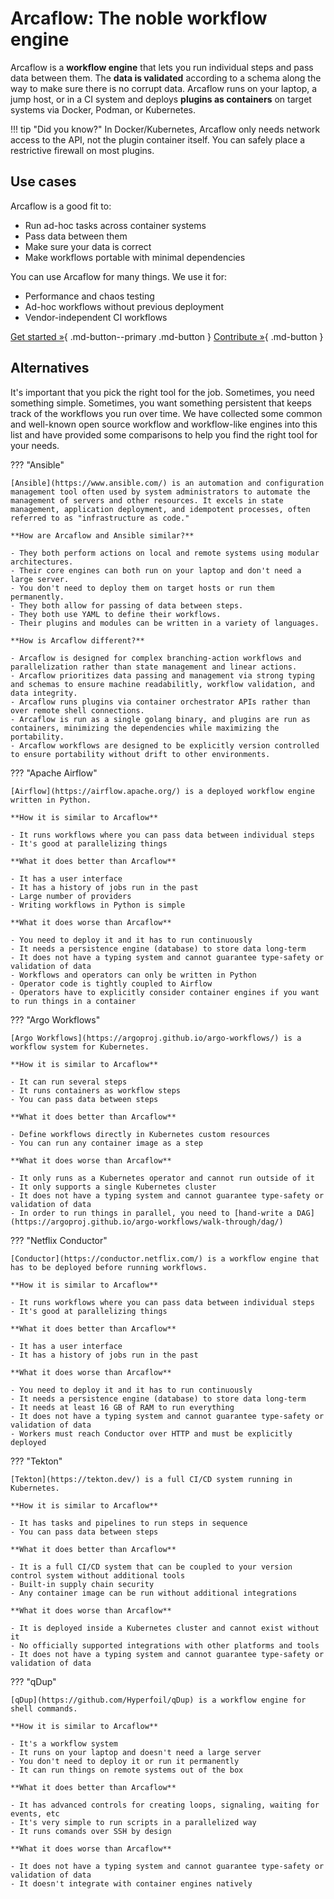 # Arcaflow: The noble workflow engine

Arcaflow is a **workflow engine** that lets you run individual steps and pass data between them. The **data is validated** according to a schema along the way to make sure there is no corrupt data. Arcaflow runs on your laptop, a jump host, or in a CI system and deploys **plugins as containers** on target systems via Docker, Podman, or Kubernetes.

!!! tip "Did you know?"
    In Docker/Kubernetes, Arcaflow only needs network access to the API, not the plugin container itself. You can safely place a restrictive firewall on most plugins.

<h2>Use cases</h2>

Arcaflow is a good fit to:

- Run ad-hoc tasks across container systems
- Pass data between them
- Make sure your data is correct
- Make workflows portable with minimal dependencies

You can use Arcaflow for many things. We use it for:

- Performance and chaos testing
- Ad-hoc workflows without previous deployment
- Vendor-independent CI workflows

[Get started &raquo;](getting-started.md){ .md-button--primary .md-button } [Contribute &raquo;](contributing/index.md){ .md-button }

<h2>Alternatives</h2>

It's important that you pick the right tool for the job. Sometimes, you need something simple. Sometimes, you want something persistent that keeps track of the workflows you run over time. We have collected some common and well-known open source workflow and workflow-like engines into this list and have provided some comparisons to help you find the right tool for your needs.

??? "Ansible"

    [Ansible](https://www.ansible.com/) is an automation and configuration management tool often used by system administrators to automate the management of servers and other resources. It excels in state management, application deployment, and idempotent processes, often referred to as "infrastructure as code."
    
    **How are Arcaflow and Ansible similar?**

    - They both perform actions on local and remote systems using modular architectures.
    - Their core engines can both run on your laptop and don't need a large server.
    - You don't need to deploy them on target hosts or run them permanently.
    - They both allow for passing of data between steps.
    - They both use YAML to define their workflows.
    - Their plugins and modules can be written in a variety of languages.

    **How is Arcaflow different?**
    
    - Arcaflow is designed for complex branching-action workflows and parallelization rather than state management and linear actions.
    - Arcaflow prioritizes data passing and management via strong typing and schemas to ensure machine readabilitly, workflow validation, and data integrity.
    - Arcaflow runs plugins via container orchestrator APIs rather than over remote shell connections.
    - Arcaflow is run as a single golang binary, and plugins are run as containers, minimizing the dependencies while maximizing the portability.
    - Arcaflow workflows are designed to be explicitly version controlled to ensure portability without drift to other environments.

??? "Apache Airflow"

    [Airflow](https://airflow.apache.org/) is a deployed workflow engine written in Python. 

    **How it is similar to Arcaflow**

    - It runs workflows where you can pass data between individual steps
    - It's good at parallelizing things

    **What it does better than Arcaflow**
    
    - It has a user interface
    - It has a history of jobs run in the past
    - Large number of providers
    - Writing workflows in Python is simple
    
    **What it does worse than Arcaflow**
    
    - You need to deploy it and it has to run continuously
    - It needs a persistence engine (database) to store data long-term
    - It does not have a typing system and cannot guarantee type-safety or validation of data
    - Workflows and operators can only be written in Python
    - Operator code is tightly coupled to Airflow
    - Operators have to explicitly consider container engines if you want to run things in a container

??? "Argo Workflows"
    
    [Argo Workflows](https://argoproj.github.io/argo-workflows/) is a workflow system for Kubernetes.

    **How it is similar to Arcaflow**

    - It can run several steps
    - It runs containers as workflow steps
    - You can pass data between steps

    **What it does better than Arcaflow**

    - Define workflows directly in Kubernetes custom resources
    - You can run any container image as a step

    **What it does worse than Arcaflow**

    - It only runs as a Kubernetes operator and cannot run outside of it
    - It only supports a single Kubernetes cluster
    - It does not have a typing system and cannot guarantee type-safety or validation of data
    - In order to run things in parallel, you need to [hand-write a DAG](https://argoproj.github.io/argo-workflows/walk-through/dag/)

??? "Netflix Conductor"

    [Conductor](https://conductor.netflix.com/) is a workflow engine that has to be deployed before running workflows. 

    **How it is similar to Arcaflow**

    - It runs workflows where you can pass data between individual steps
    - It's good at parallelizing things

    **What it does better than Arcaflow**

    - It has a user interface
    - It has a history of jobs run in the past

    **What it does worse than Arcaflow**

    - You need to deploy it and it has to run continuously
    - It needs a persistence engine (database) to store data long-term
    - It needs at least 16 GB of RAM to run everything
    - It does not have a typing system and cannot guarantee type-safety or validation of data
    - Workers must reach Conductor over HTTP and must be explicitly deployed

??? "Tekton"

    [Tekton](https://tekton.dev/) is a full CI/CD system running in Kubernetes.
    
    **How it is similar to Arcaflow**

    - It has tasks and pipelines to run steps in sequence
    - You can pass data between steps

    **What it does better than Arcaflow**
    
    - It is a full CI/CD system that can be coupled to your version control system without additional tools
    - Built-in supply chain security
    - Any container image can be run without additional integrations
    
    **What it does worse than Arcaflow**
    
    - It is deployed inside a Kubernetes cluster and cannot exist without it
    - No officially supported integrations with other platforms and tools
    - It does not have a typing system and cannot guarantee type-safety or validation of data

??? "qDup"
    
    [qDup](https://github.com/Hyperfoil/qDup) is a workflow engine for shell commands.

    **How it is similar to Arcaflow**

    - It's a workflow system
    - It runs on your laptop and doesn't need a large server
    - You don't need to deploy it or run it permanently
    - It can run things on remote systems out of the box

    **What it does better than Arcaflow**

    - It has advanced controls for creating loops, signaling, waiting for events, etc
    - It's very simple to run scripts in a parallelized way
    - It runs comands over SSH by design

    **What it does worse than Arcaflow**

    - It does not have a typing system and cannot guarantee type-safety or validation of data
    - It doesn't integrate with container engines natively
